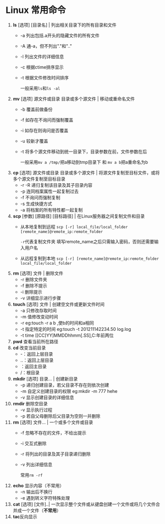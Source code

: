 # Linux 常用命令
1. **ls** [选项] [目录名] | 列出相关目录下的所有目录和文件
    - -a 列出包括.a开头的隐藏文件的所有文件
    - -A 通-a，但不列出"."和".."
    - -l 列出文件的详细信息
    - -c 根据ctime排序显示
    - -t 根据文件修改时间排序
    
      一般采用`ls`和`ls -al`
2. **mv** [选项] 源文件或目录 目录或多个源文件 | 移动或重命名文件
    - -b  覆盖前做备份
    - -f  如存在不询问而强制覆盖
    - -i  如存在则询问是否覆盖
    - -u  较新才覆盖
    - -t  将多个源文件移动到统一目录下，目录参数在前，文件参数在后

      一般采用`mv a /tmp/`把a移动到tmp目录下 和 `mv a b`把a重命名为b
3. **cp** [选项] 源文件或目录 目录或多个源文件 | 将源文件复制至目标文件，或将多个源文件复制至目标目录
    - -r -R 递归复制该目录及其子目录内容
    - -p  连同档案属性一起复制过去
    - -f  不询问而强制复制
    - -s  生成快捷方式
    - -a  将档案的所有特性都一起复制
4. **scp** [参数] [原路径] [目标路径] | 在Linux服务器之间复制文件和目录
    - 从本地复制到远程 `scp [-r] local_file/local_folder [remote_name]@remote_ip:remote_folder`

      `-r`代表复制文件夹     填写remote_name之后只需输入密码，否则还需要输入用户名
    - 从远程复制到本地 `scp [-r] [remote_name]@remote_ip:remote_folder local_file/local_folder`
5. **rm** [选项] 文件 | 删除文件
    - -r 删除文件夹
    - -f 删除不提示
    - -i 删除提示
    - -v 详细显示进行步骤
6. **touch** [选项] 文件 | 创建空文件或更新文件时间
    - -a 只修改存取时间
    - -m 值修改变动时间
    - -r eg:touch -r a b ,使b的时间和a相同
    - -t 指定特定的时间 eg:touch -t 201211142234.50 log.log
    - -t time [[CC]YY]MMDDhhmm[.SS],C:年前两位
7. **pwd** 查看当前所在路径
8. **cd** 改变当前目录
    - -：返回上层目录
    - ..：返回上层目录
    -   ：返回主目录
    - /：根目录
9. **mkdir** [选项] 目录… | 创建新目录
    - -p 递归创建目录，若父目录不存在则依次创建
    - -m 自定义创建目录的权限 eg:mkdir -m 777 hehe
    - -v 显示创建目录的详细信息
10. **rmdir** 删除空目录
    - -v 显示执行过程
    - -p 若自父母删除后父目录为空则一并删除
11. **rm** [选项] 文件… | 一个或多个文件或目录
    - -f 忽略不存在的文件，不给出提示
    - -i 交互式删除
    - -r 将列出的目录及其子目录递归删除
    - -v 列出详细信息
    
      常用`rm -rf`
12. **echo** 显示内容（不常用）
    - -n  输出后不换行
    - -e  遇到转义字符特殊处理 
13. **cat** [选项] [文件]..| 一次显示整个文件或从键盘创建一个文件或将几个文件合并成一个文件（**不常用**）
14. **tac**反向显示